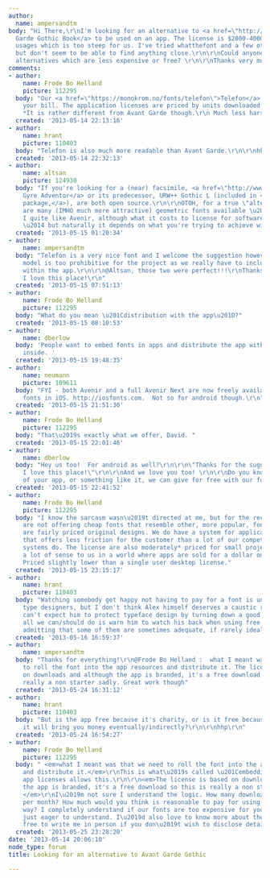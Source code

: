 ```yaml
---
author:
  name: ampersandtm
body: "Hi There,\r\nI'm looking for an alternative to <a href=\"http://www.myfonts.com/fonts/adobe/itc-avant-garde-gothic/book/\">Avant
  Garde Gothic Book</a> to be used on an app. The license is $2000-4000 for the server/app
  usages which is too steep for us. I've tried whatthefont and a few other places
  but don't seem to be able to find anything close.\r\n\r\nCould anyone suggest some
  alternatives which are less expensive or free? \r\n\r\nThanks very much indeed!\r\n\r\nA"
comments:
- author:
    name: Frode Bo Helland
    picture: 112295
  body: "Our <a href=\"https://monokrom.no/fonts/telefon\">Telefon</a> might* fit
    your bill. The application licenses are priced by units downloaded per months.
    *It is rather different from Avant Garde though.\r\n Much less harsh geometry.\r\n"
  created: '2013-05-14 22:13:16'
- author:
    name: hrant
    picture: 110403
  body: "Telefon is also much more readable than Avant Garde.\r\n\r\nhhp\r\n"
  created: '2013-05-14 22:32:13'
- author:
    name: altsan
    picture: 124930
  body: "If you're looking for a (near) facsimile, <a href=\"http://www.gust.org.pl/projects/e-foundry/tex-gyre/adventor/index_html\">TeX
    Gyre Adventor</a> or its predecessor, URW++ Gothic L (included in <a href=\"http://downloads.ghostscript.com/public/fonts/\">this
    package,</a>), are both open source.\r\n\r\nOTOH, for a true \"alternative\" there
    are many (IMHO much more attractive) geometric fonts available \u2014 personally
    I quite like Avenir, although what it costs to license for software I don't know
    \u2014 but naturally it depends on what you're trying to achieve with it..."
  created: '2013-05-15 01:20:34'
- author:
    name: ampersandtm
  body: "Telefon is a very nice font and I welcome the suggestion however the pricing
    model is too prohibitive for the project as we really have to include it for distribution
    within the app.\r\n\r\n@Altsan, those two were perfect!!!\r\nThanks for the suggestions...
    I love this place!\r\n"
  created: '2013-05-15 07:51:13'
- author:
    name: Frode Bo Helland
    picture: 112295
  body: "What do you mean \u201Cdistribution with the app\u201D?"
  created: '2013-05-15 08:10:53'
- author:
    name: dberlow
  body: 'People want to embed fonts in apps and distribute the app with the font embedded
    inside. '
  created: '2013-05-15 19:48:35'
- author:
    name: neumann
    picture: 109611
  body: "FYI - both Avenir and a full Avenir Next are now freely available as system
    fonts in iOS. http://iosfonts.com.  Not so for android though.\r\n"
  created: '2013-05-15 21:51:30'
- author:
    name: Frode Bo Helland
    picture: 112295
  body: "That\u2019s exactly what we offer, David. "
  created: '2013-05-15 22:01:46'
- author:
    name: dberlow
  body: "Hey us too!  For android as well?\r\n\r\n\"Thanks for the suggestions...
    I love this place!\"\r\n\r\nAnd we love you too! \r\n\r\nDo you know of a version
    of your app, or something like it, we can give for free with our fonts?\r\n\r\n"
  created: '2013-05-15 22:41:52'
- author:
    name: Frode Bo Helland
    picture: 112295
  body: "I know the sarcasm wasn\u2019t directed at me, but for the record: Monokrom
    are not offering cheap fonts that resemble other, more popular, fonts. Our goods
    are fairly priced original designs. We do have a system for application licensing
    that offers less friction for the customer than a lot of our competitors\u2019
    systems do. The license are also moderately* priced for small projects. This makes
    a lot of sense to us in a world where apps are sold for a dollar on iTunes.\r\n\r\n*
    Priced slightly lower than a single user desktop license."
  created: '2013-05-15 23:15:17'
- author:
    name: hrant
    picture: 110403
  body: "Watching somebody get happy not having to pay for a font is unnerving to
    type designers, but I don't think Alex himself deserves a caustic reaction. We
    can't expect him to protect typeface design by turning down a good deal. I think
    all we can/should do is warn him to watch his back when using free fonts (while
    admitting that some of them are sometimes adequate, if rarely ideal).\r\n\r\nhhp\r\n"
  created: '2013-05-16 16:59:37'
- author:
    name: ampersandtm
  body: "Thanks for everything!\r\n@Frode Bo Helland :  what I meant was that we need
    to roll the font into the app resources and distribute it. The license is based
    on downloads and although the app is branded, it's a free download so this is
    really a non starter sadly. Great work though"
  created: '2013-05-24 16:31:12'
- author:
    name: hrant
    picture: 110403
  body: "But is the app free because it's charity, or is it free because [you hope]
    it will bring you money eventually/indirectly?\r\n\r\nhhp\r\n"
  created: '2013-05-24 16:54:27'
- author:
    name: Frode Bo Helland
    picture: 112295
  body: " <em>what I meant was that we need to roll the font into the app resources
    and distribute it.</em>\r\nThis is what\u2019s called \u201Cembedding\u201D. Our
    app licenses allows this.\r\n\r\n<em>The license is based on downloads and although
    the app is branded, it's a free download so this is really a non starter sadly.
    </em>\r\nI\u2019m not sure I understand the logic. How many downloads do you anticipate
    per month? How much would you think is reasonable to pay for using a font this
    way? I completely understand if our fonts are too expensive for you, I\u2019m
    just eager to understand. I\u2019d also love to know more about the project. Feel
    free to write me in person if you don\u2019t wish to disclose details in public."
  created: '2013-05-25 23:28:20'
date: '2013-05-14 20:06:10'
node_type: forum
title: Looking for an alternative to Avant Garde Gothic

---
```


